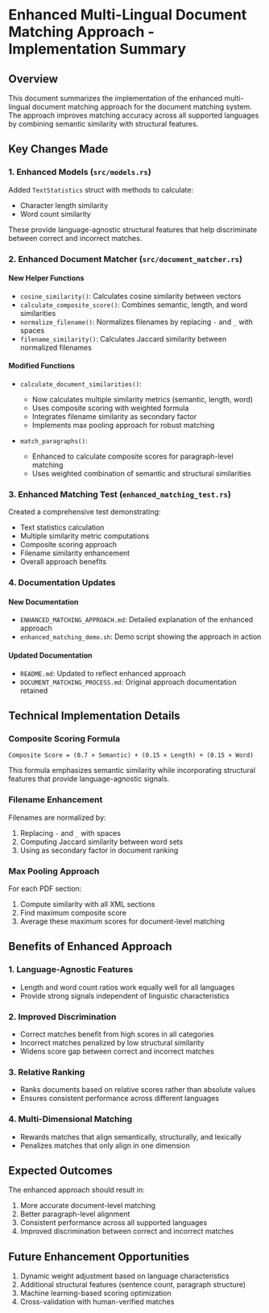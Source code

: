 # Enhanced Multi-Lingual Document Matching Approach - Implementation Summary

## Overview

This document summarizes the implementation of the enhanced multi-lingual document matching approach for the document matching system. The approach improves matching accuracy across all supported languages by combining semantic similarity with structural features.

## Key Changes Made

### 1. Enhanced Models (`src/models.rs`)

Added `TextStatistics` struct with methods to calculate:
- Character length similarity
- Word count similarity

These provide language-agnostic structural features that help discriminate between correct and incorrect matches.

### 2. Enhanced Document Matcher (`src/document_matcher.rs`)

#### New Helper Functions
- `cosine_similarity()`: Calculates cosine similarity between vectors
- `calculate_composite_score()`: Combines semantic, length, and word similarities
- `normalize_filename()`: Normalizes filenames by replacing `-` and `_` with spaces
- `filename_similarity()`: Calculates Jaccard similarity between normalized filenames

#### Modified Functions
- `calculate_document_similarities()`: 
  - Now calculates multiple similarity metrics (semantic, length, word)
  - Uses composite scoring with weighted formula
  - Integrates filename similarity as secondary factor
  - Implements max pooling approach for robust matching

- `match_paragraphs()`: 
  - Enhanced to calculate composite scores for paragraph-level matching
  - Uses weighted combination of semantic and structural similarities

### 3. Enhanced Matching Test (`enhanced_matching_test.rs`)

Created a comprehensive test demonstrating:
- Text statistics calculation
- Multiple similarity metric computations
- Composite scoring approach
- Filename similarity enhancement
- Overall approach benefits

### 4. Documentation Updates

#### New Documentation
- `ENHANCED_MATCHING_APPROACH.md`: Detailed explanation of the enhanced approach
- `enhanced_matching_demo.sh`: Demo script showing the approach in action

#### Updated Documentation
- `README.md`: Updated to reflect enhanced approach
- `DOCUMENT_MATCHING_PROCESS.md`: Original approach documentation retained

## Technical Implementation Details

### Composite Scoring Formula
```
Composite Score = (0.7 × Semantic) + (0.15 × Length) + (0.15 × Word)
```

This formula emphasizes semantic similarity while incorporating structural features that provide language-agnostic signals.

### Filename Enhancement
Filenames are normalized by:
1. Replacing `-` and `_` with spaces
2. Computing Jaccard similarity between word sets
3. Using as secondary factor in document ranking

### Max Pooling Approach
For each PDF section:
1. Compute similarity with all XML sections
2. Find maximum composite score
3. Average these maximum scores for document-level matching

## Benefits of Enhanced Approach

### 1. Language-Agnostic Features
- Length and word count ratios work equally well for all languages
- Provide strong signals independent of linguistic characteristics

### 2. Improved Discrimination
- Correct matches benefit from high scores in all categories
- Incorrect matches penalized by low structural similarity
- Widens score gap between correct and incorrect matches

### 3. Relative Ranking
- Ranks documents based on relative scores rather than absolute values
- Ensures consistent performance across different languages

### 4. Multi-Dimensional Matching
- Rewards matches that align semantically, structurally, and lexically
- Penalizes matches that only align in one dimension

## Expected Outcomes

The enhanced approach should result in:
1. More accurate document-level matching
2. Better paragraph-level alignment
3. Consistent performance across all supported languages
4. Improved discrimination between correct and incorrect matches

## Future Enhancement Opportunities

1. Dynamic weight adjustment based on language characteristics
2. Additional structural features (sentence count, paragraph structure)
3. Machine learning-based scoring optimization
4. Cross-validation with human-verified matches